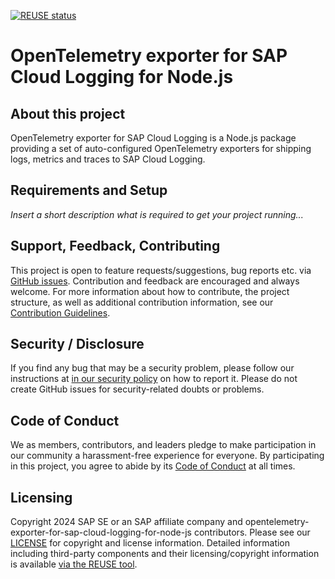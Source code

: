[![REUSE status](https://api.reuse.software/badge/github.com/SAP/opentelemetry-exporter-for-sap-cloud-logging-for-node-js)](https://api.reuse.software/info/github.com/SAP/opentelemetry-exporter-for-sap-cloud-logging-for-node-js)

# OpenTelemetry exporter for SAP Cloud Logging for Node.js

## About this project

OpenTelemetry exporter for SAP Cloud Logging is a Node.js package providing a set of auto-configured OpenTelemetry exporters for shipping logs, metrics and traces to SAP Cloud Logging.

## Requirements and Setup

*Insert a short description what is required to get your project running...*

## Support, Feedback, Contributing

This project is open to feature requests/suggestions, bug reports etc. via [GitHub issues](https://github.com/SAP/opentelemetry-exporter-for-sap-cloud-logging-for-node-js/issues). Contribution and feedback are encouraged and always welcome. For more information about how to contribute, the project structure, as well as additional contribution information, see our [Contribution Guidelines](CONTRIBUTING.md).

## Security / Disclosure
If you find any bug that may be a security problem, please follow our instructions at [in our security policy](https://github.com/SAP/opentelemetry-exporter-for-sap-cloud-logging-for-node-js/security/policy) on how to report it. Please do not create GitHub issues for security-related doubts or problems.

## Code of Conduct

We as members, contributors, and leaders pledge to make participation in our community a harassment-free experience for everyone. By participating in this project, you agree to abide by its [Code of Conduct](https://github.com/SAP/.github/blob/main/CODE_OF_CONDUCT.md) at all times.

## Licensing

Copyright 2024 SAP SE or an SAP affiliate company and opentelemetry-exporter-for-sap-cloud-logging-for-node-js contributors. Please see our [LICENSE](LICENSE) for copyright and license information. Detailed information including third-party components and their licensing/copyright information is available [via the REUSE tool](https://api.reuse.software/info/github.com/SAP/opentelemetry-exporter-for-sap-cloud-logging-for-node-js).
